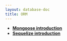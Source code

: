 ```yaml
---
layout: database-doc
title: ORM
---
```


- **[Mongoose introduction](https://mongoosejs.com/docs/index.html)**
- **[Sequelize introduction](https://sequelize.org/docs/v6/)**
